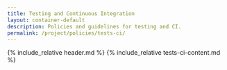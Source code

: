 ```yaml
---
title: Testing and Continuous Integration
layout: container-default
description: Policies and guidelines for testing and CI.
permalink: /project/policies/tests-ci/
---
```


{% include_relative header.md %}
{% include_relative tests-ci-content.md %}
